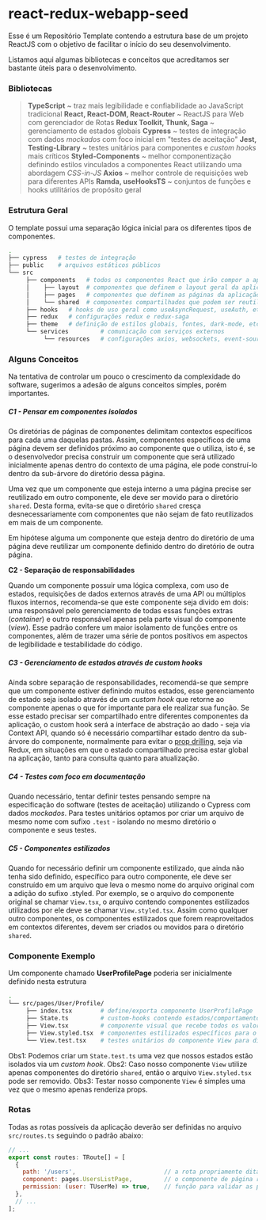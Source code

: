 # react-redux-webapp-seed

Esse é um Repositório Template contendo a estrutura base de um projeto ReactJS com o objetivo de facilitar o início do seu desenvolvimento.

Listamos aqui algumas bibliotecas e conceitos que acreditamos ser bastante úteis para o desenvolvimento.

### Bibliotecas

> **TypeScript** ~ traz mais legibilidade e confiabilidade ao JavaScript tradicional
> **React, React-DOM, React-Router** ~ ReactJS para Web com gerenciador de Rotas
> **Redux Toolkit, Thunk, Saga** ~ gerenciamento de estados globais
> **Cypress** ~ testes de integração com dados *mockados* com foco inicial em "testes de aceitação"
> **Jest, Testing-Library** ~ testes unitários para componentes e *custom hooks* mais críticos
> **Styled-Components** ~ melhor componentização definindo estilos vinculados a componentes React utilizando uma abordagem *CSS-in-JS*
> **Axios** ~ melhor controle de requisições web para diferentes APIs
> **Ramda, useHooksTS** ~ conjuntos de funções e hooks utilitários de propósito geral

### Estrutura Geral

O template possui uma separação lógica inicial para os diferentes tipos de componentes.

```bash
.
├── cypress   # testes de integração
├── public    # arquivos estáticos públicos
└── src
     ├── components   # todos os componentes React que irão compor a aplicação
     │    ├── layout  # componentes que definem o layout geral da aplicação como headers, footers, etc.
     │    ├── pages   # componentes que definem as páginas da aplicação
     │    └── shared  # componentes compartilhados que podem ser reutilizados por outros componentes
     ├── hooks   # hooks de uso geral como useAsyncRequest, useAuth, etc.
     ├── redux   # configurações redux e redux-saga
     ├── theme   # definição de estilos globais, fontes, dark-mode, etc.
     └── services         # comunicação com serviços externos
          └── resources   # configurações axios, websockets, event-sources, etc.
```

### Alguns Conceitos

Na tentativa de controlar um pouco o crescimento da complexidade do software, sugerimos a adesão  de alguns conceitos simples, porém importantes.

##### C1 - Pensar em componentes isolados

Os diretórias de páginas de componentes delimitam contextos específicos para cada uma daquelas pastas. Assim, componentes específicos de uma página devem ser definidos próximo ao componente que o utiliza, isto é, se o desenvolvedor precisa construir um componente que será utilizado inicialmente apenas dentro do contexto de uma página, ele pode construí-lo dentro da sub-árvore do diretório dessa página. 

Uma vez que um componente que esteja interno a uma página precise ser reutilizado em outro componente, ele deve ser movido para o diretório `shared`. Desta forma, evita-se que o diretório `shared` cresça desnecessariamente com componentes que não sejam de fato reutilizados em mais de um componente. 

Em hipótese alguma um componente que esteja dentro do diretório de uma página deve reutilizar um componente definido dentro do diretório de outra página.

**C2 - Separação de responsabilidades**

Quando um componente possuir uma lógica complexa, com uso de estados, requisições de dados externos através de uma API ou múltiplos fluxos internos, recomenda-se que este componente seja divido em dois: uma responsável pelo gerenciamento de todas essas funções extras (*container*) e outro responsável apenas pela parte visual do componente (*view*). Esse padrão confere um maior isolamento de funções entre os componentes, além de trazer uma série de pontos positivos em aspectos de legibilidade e testabilidade do código.

##### C3 - Gerenciamento de estados através de *custom hooks*

Ainda sobre separação de responsabilidades, recomendá-se que sempre que um componente estiver definindo muitos estados, esse gerenciamento de estado seja isolado através de um *custom hook* que retorne ao componente apenas o que for importante para ele realizar sua função. Se esse estado precisar ser compartilhado entre diferentes componentes da aplicação, o custom hook será a interface de abstração ao dado - seja via Context API, quando só é necessário compartilhar estado dentro da sub-árvore do componente, normalmente para evitar o [prop drilling](https://kentcdodds.com/blog/prop-drilling), seja via Redux, em situações em que o estado compartilhado precisa estar global na aplicação, tanto para consulta quanto para atualização.

##### C4 - Testes com foco em documentação

Quando necessário, tentar definir testes pensando sempre na especificação do software (testes de aceitação) utilizando o Cypress com dados *mockados*. Para testes unitários optamos por criar um arquivo de mesmo nome com sufixo `.test` - isolando no mesmo diretório o componente e seus testes.

##### C5 - Componentes estilizados

Quando for necessário definir um componente estilizado, que ainda não tenha sido definido, específico para outro componente, ele deve ser construído em um arquivo que leva o mesmo nome do arquivo original com a adição do sufixo .styled. Por exemplo, se o arquivo do componente original se chamar `View.tsx`, o arquivo contendo componentes estilizados utilizados por ele deve se chamar `View.styled.tsx`. Assim como qualquer outro componentes, os componentes estilizados que forem reaproveitados em contextos diferentes, devem ser criados ou movidos para o diretório `shared`. 

### Componente Exemplo

Um componente chamado **UserProfilePage** poderia ser inicialmente definido nesta estrutura

```bash
.
└── src/pages/User/Profile/
     ├── index.tsx        # define/exporta componente UserProfilePage
     ├── State.ts         # custom-hooks contendo estados/comportamentos da página
     ├── View.tsx         # componente visual que recebe todos os valores via props
     ├── View.styled.tsx  # componentes estilizados específicos para o componente View
     └── View.test.tsx    # testes unitários do componente View para diferentes props
```

Obs1: Podemos criar um `State.test.ts` uma vez que nossos estados estão isolados via um *custom hook*.
Obs2: Caso nosso componente `View` utilize apenas componentes do diretório `shared`, então o arquivo `View.styled.tsx` pode ser removido.
Obs3: Testar nosso componente `View` é simples uma vez que o mesmo apenas renderiza props.

### Rotas

Todas as rotas possíveis da aplicação deverão ser definidas no arquivo `src/routes.ts` seguindo o padrão abaixo:

```javascript
// ...
export const routes: TRoute[] = [
  {
    path: '/users', 					 	// a rota propriamente dita para uma página
    component: pages.UsersListPage, 	 	// o componente de página relacionado à rota definida
    permission: (user: TUserMe) => true, 	// função para validar as permissões do usuário à rota definida
  },
  // ...
];
```

